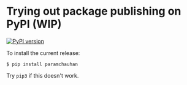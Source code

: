 # Trying out package publishing on PyPI (WIP)
[![PyPI version](https://badge.fury.io/py/paramchauhan.svg)](https://badge.fury.io/py/paramchauhan)

To install the current release:

```shell
$ pip install paramchauhan
```


Try `pip3` if this doesn't work.